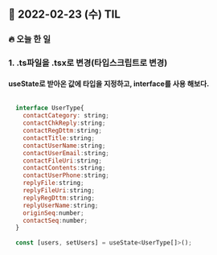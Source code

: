 ## 📆 2022-02-23 (수) TIL

### 🔥 오늘 한 일 <br>
 
 
### 1. .ts파일을 .tsx로 변경(타입스크립트로 변경)

#### useState로 받아온 값에 타입을 지정하고, interface를 사용 해보다.

```js

  interface UserType{
    contactCategory: string;
    contactChkReply:string;
    contactRegDttm:string;
    contactTitle:string;
    contactUserName:string;
    contactUserEmail:string;
    contactFileUri:string;
    contactContents:string;
    contactUserPhone:string;
    replyFile:string;
    replyFileUri:string;
    replyRegDttm:string;
    replyUserName:string;
    originSeq:number;
    contactSeq:number;
  }
  
  const [users, setUsers] = useState<UserType[]>();
  
  ```
